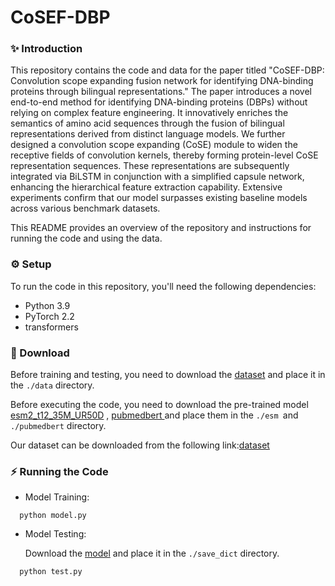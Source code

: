 # CoSEF-DBP

### ✨ Introduction

This repository contains the code and data for the paper titled "CoSEF-DBP: Convolution scope expanding fusion network for identifying DNA-binding proteins through bilingual representations." The paper introduces a novel end-to-end method for identifying DNA-binding proteins (DBPs) without relying on complex feature engineering. It innovatively enriches the semantics of amino acid sequences through the fusion of bilingual representations derived from distinct language models. We further designed a convolution scope expanding (CoSE) module to widen the receptive fields of convolution kernels, thereby forming protein-level CoSE representation sequences. These representations are subsequently integrated via BiLSTM in conjunction with a simplified capsule network, enhancing the hierarchical feature extraction capability. Extensive experiments confirm that our model surpasses existing baseline models across various benchmark datasets.

This README provides an overview of the repository and instructions for running the code and using the data.

### ⚙️ Setup

To run the code in this repository, you'll need the following dependencies:

- Python 3.9
- PyTorch 2.2
- transformers

### 🤖 Download

Before training and testing, you need to download the [dataset](https://drive.google.com/file/d/1oKWI-R6XjHYP0Uq6LzoxyBC2UHzDWBxW/view?usp=sharing) and place it in the `./data` directory.

Before executing the code, you need to download the pre-trained model [esm2_t12_35M_UR50D](https://dl.fbaipublicfiles.com/fair-esm/models/esm2_t12_35M_UR50D.pt) , [pubmedbert ](https://huggingface.co/microsoft/BiomedNLP-BiomedBERT-base-uncased-abstract-fulltext)and place them in the `./esm `and `./pubmedbert` directory.

Our dataset can be downloaded from the following link:[dataset](https://drive.google.com/file/d/1iOrrflMwQKRvkVMN4cLewh_XEoEENg3y/view?usp=sharing)

### ⚡️ Running the Code

- Model Training:

```
  python model.py
```

- Model Testing:

  Download the [model](https://drive.google.com/file/d/1bdNX8P9mX2A0XI-7gtxZfDVMwXgnwxu7/view?usp=sharing) and place it in the `./save_dict` directory.

```
  python test.py
```
